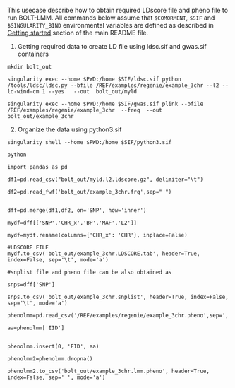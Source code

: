 This usecase describe how to obtain required LDscore file and pheno file to run BOLT-LMM. All commands below assume that ``$COMORMENT``, ``$SIF`` and ``$SINGULARITY_BIND`` environmental variables are defined as described in [Getting started](../README.md#getting-started) section of the main README file.



1.  Getting required data to create  LD file using ldsc.sif and gwas.sif containers
```
mkdir bolt_out

singularity exec --home $PWD:/home $SIF/ldsc.sif python /tools/ldsc/ldsc.py --bfile /REF/examples/regenie/example_3chr --l2 --ld-wind-cm 1 --yes   --out  bolt_out/myld

singularity exec --home $PWD:/home $SIF/gwas.sif plink --bfile /REF/examples/regenie/example_3chr  --freq  --out   bolt_out/example_3chr
```

2.  Organize the data using python3.sif  

```
singularity shell --home $PWD:/home $SIF/python3.sif 

python

import pandas as pd

df1=pd.read_csv("bolt_out/myld.l2.ldscore.gz", delimiter="\t")

df2=pd.read_fwf('bolt_out/example_3chr.frq',sep=" ")


dff=pd.merge(df1,df2, on='SNP', how='inner')

mydf=dff[['SNP','CHR_x','BP','MAF','L2']]

mydf=mydf.rename(columns={'CHR_x': 'CHR'}, inplace=False)

#LDSCORE FILE
mydf.to_csv('bolt_out/example_3chr.LDSCORE.tab', header=True, index=False, sep='\t', mode='a')

#snplist file and pheno file can be also obtained as 

snps=dff['SNP']

snps.to_csv('bolt_out/example_3chr.snplist', header=True, index=False, sep='\t', mode='a')

phenolmm=pd.read_csv('/REF/examples/regenie/example_3chr.pheno',sep=',')

aa=phenolmm['IID']


phenolmm.insert(0, 'FID', aa)

phenolmm2=phenolmm.dropna()

phenolmm2.to_csv('bolt_out/example_3chr.lmm.pheno', header=True, index=False, sep=' ', mode='a')

```


